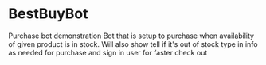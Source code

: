 # BestBuyBot
Purchase bot demonstration 
Bot that is setup to purchase when availability of given product is in stock. Will also show tell if it's out of stock
type in info as needed for purchase and sign in user for faster check out
